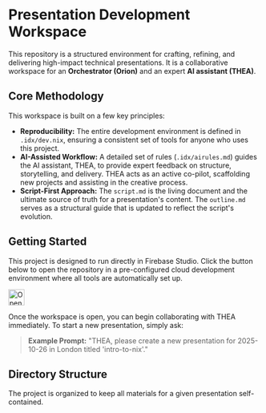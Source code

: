 # Presentation Development Workspace

This repository is a structured environment for crafting, refining, and
delivering high-impact technical presentations. It is a collaborative workspace
for an **Orchestrator (Orion)** and an expert **AI assistant (THEA)**.

## Core Methodology

This workspace is built on a few key principles:

- **Reproducibility:** The entire development environment is defined in
  `.idx/dev.nix`, ensuring a consistent set of tools for anyone who uses this
  project.
- **AI-Assisted Workflow:** A detailed set of rules (`.idx/airules.md`) guides
  the AI assistant, THEA, to provide expert feedback on structure, storytelling,
  and delivery. THEA acts as an active co-pilot, scaffolding new projects and
  assisting in the creative process.
- **Script-First Approach:** The `script.md` is the living document and the
  ultimate source of truth for a presentation's content. The `outline.md` serves
  as a structural guide that is updated to reflect the script's evolution.

## Getting Started

This project is designed to run directly in Firebase Studio. Click the button
below to open the repository in a pre-configured cloud development environment
where all tools are automatically set up.

<a href="https://studio.firebase.google.com/import?url=https%3A%2F%2Fgithub.com%2Fduizendstra%2Fpublic-speaking">
  <img
    height="32"
    alt="Open in Firebase Studio"
    src="https://cdn.firebasestudio.dev/btn/open_bright_32.svg">
</a>

Once the workspace is open, you can begin collaborating with THEA immediately.
To start a new presentation, simply ask:

> **Example Prompt:** "THEA, please create a new presentation for 2025-10-26 in
> London titled 'intro-to-nix'."

## Directory Structure

The project is organized to keep all materials for a given presentation
self-contained.
